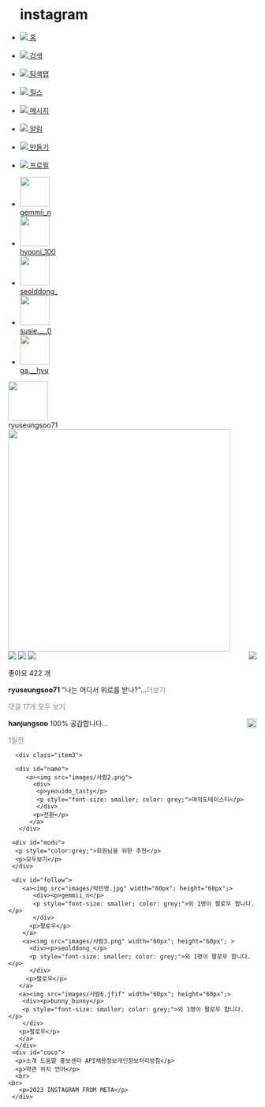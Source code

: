 <!DOCTYPE html>
<html lang="ko">
<head>
  <meta charset="UTF-8">
  <meta http-equiv="X-UA-Compatible" content="IE=edge">
  <meta name="viewport" content="width=device-width, initial-scale=1.0">
  <title>Document</title>
  <link rel="stylesheet" href="css/style1.css">
</head>

<body>
  <div class="container">
	  <div class="item1">
      <ul class="nav-container"><h1>instagram</h1>
       <li><a href="#"><img class="imim" src=images/홈.png> 홈</a></li><br>         
       <li><a href="#"><img class="imim" src=images/검색.png> 검색</a></li><br>          
       <li><a href="#"><img class="imim" src=images/탐색탭.png> 탐색탭</a></li><br>
       <li><a href="#"><img class="imim" src=images/릴스.png> 릴스</a></li><br>
       <li><a href="#"><img class="imim" src=images/메시지.png> 메시지</a></li><br>
       <li><a href="#"><img class="imim" src=images/알림.png> 알림</a></li><br>
       <li><a href="#"><img class="imim" src=images/만들기.png> 만들기</a></li><br>
       <li><a href="#"><img class="imim1" src=images/사람2.png> 프로필</a></li>
      </ul>
    </div> 
	  <article class="item2">
       <div id="story">
            <ul>
              <li class="asdf">
                <a href="#" style="padding-bottom: 0px;">
                  <img src="images/박민영.jpg" width="60px"; height="60px";>
                  <p style="margin:0px;">gemmii_n</p>
                </a>
              </li>
              <li class="asdf"> 
                <a href="#">
                  <img src="images/사람2.png" width="60px"; height="60px";>
                  <p style="margin:0px;">hyooni_100</p>
                </a>
              </li>
              <li class="asdf">
                <a href="#">
                  <img src="images/사람3.png"  width="60px"; height="60px";>
                  <p style="margin:0px;" >seolddong_</p>
                </a>
              </li>
              <li class="asdf">
                <a href="#">
                  <img src="images/사람4.jpg" width="60px"; height="60px";>
                  <p style="margin:0px;">susie.__.0</p>
                </a>
              </li>              
              <li class="asdf">
                <a href="#">
                  <img src="images/사람5.png" width="60px"; height="60px";>
                  <p style="margin:0px;" >ga.__hyu</p>
                </a>
              </li>              
            </ul>
        </div>
          <div class="feed">
             <a><img src="images/류승수.png" width="80px";>
                <br>ryuseungsoo71</a>
             <img src="images/류승수노트.PNG" width="450px";> 
             <div class="feedIcon">          
              <img class="imim" src=images/알림.png>
              <img class="imim" src=images/댓글.png>
              <img class="imim" src=images/메시지.png>
              <img class="imim" src=images/북마크.png style="float: right;">
              <p>좋아요 422 개</p>
              <p><b>ryuseungsoo71</b> "나는 어디서 위로를 받나?"...<span style="color:grey">더보기</span></p>
              <p style="color:grey">댓글 17개 모두 보기</p>
              <p><b>hanjungsoo</b> 100% 공감합니다...<span><img src="images/알림.png"width="20px"; style="float:right";></span></p>
              <p style="color:grey">1일전</p>
             </div>            
          </div>                
      </article>

      <div class="item3">

      <div id="name">
         <a><img src="images/사람2.png">
           <div>
            <p>yeouido_tasty</p>
            <p style="font-size: smaller; color: grey;">여의도테이스티</p>
            </div>
           <p>전환</p>
          </a>
       </div>

     <div id="modu">
      <p style="color:grey;">회원님을 위한 추천</p>
      <p>모두보기</p>
     </div>

     <div id="follow">
        <a><img src="images/박민영.jpg" width="60px"; height="60px";>
           <div><p>gemmii_n</p>
           <p style="font-size: smaller; color: grey;">외 1명이 팔로우 합니다.</p>
           </div>
          <p>팔로우</p>
        </a>
        <a><img src="images/사람3.png" width="60px"; height="60px"; >
          <div><p>seolddong_</p>
          <p style="font-size: smaller; color: grey;">외 1명이 팔로우 합니다.</p>
          </div>
         <p>팔로우</p>
       </a>
       <a><img src="images/사람6.jfif" width="60px"; height="60px";>
        <div><p>bunny_bunny</p>
        <p style="font-size: smaller; color: grey;">외 1명이 팔로우 합니다.</p>
        </div>
       <p>팔로우</p>
       </a>
      </div>
     <div id="coco">
      <p>소개 도움말 홍보센터 API채용정보개인정보처리방침</p>
      <p>약관 위치 언어</p>
      <br>
    <br>
       <p>2023 INSTAGRAM FROM META</p>
     </div>

</div>

</body>

